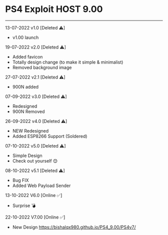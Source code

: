 # PS4 Exploit HOST 9.00
---
13-07-2022 v1.0 [Deleted ⚠]
- v1.00 launch

19-07-2022 v2.0 [Deleted ⚠]
- Added favicon
- Totally design change (to make it simple & minimalist)
- Removed background image 

27-07-2022 v2.1 [Deleted ⚠]
- 900N added

07-09-2022 v3.0 [Deleted ⚠]
- Redesigned
- 900N Removed

26-09-2022 v4.0 [Deleted ⚠]
- NEW Redesigned
- Added ESP8266 Support (Soldered)

07-10-2022 v5.0 [Deleted ⚠]
- Simple Design
- Check out yourself 😊

08-10-2022 v5.1 [Deleted ⚠]
- Bug FIX
- Added Web Payload Sender

13-10-2022 V6.0 [Online ✅]
- Surprise 💣

22-10-2022 V7.00 [Online ✅]
- New Design https://bishalqx980.github.io/PS4_9.00/PS4v7/
